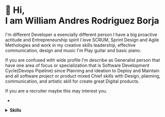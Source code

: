 👋 Hi, <br/> I am William Andres Rodriguez Borja
======

I'm different Developer a esencially different person I have a big proactive actitude and Entrepreneurship spirit I love SCRUM, Sprint Design and Agile Methologies and work in my creative skills leadership, effective communication, design and music I'm Play guitar and basic piano.

If you are confused with wide profile I'm describe as Generalist person that have one area of focus or specialization that is Software Development Cycle(Devops Pipeline) since Planning and ideation to Deploy and Maintain and all software project or product mixed Chief skills with Design, planning, communication, and artistic skill for create great Digital products.

If you are a recruiter maybe this may interest you.
- ![<img src="https://img.shields.io/badge/linkedin-%230077B5.svg?&style=for-the-badge&logo=linkedin&logoColor=white"/>](https://content.linkedin.com/content/dam/me/business/en-us/amp/brand-site/v2/bg/LI-Logo.svg.original.svg)

<details>
  <summary><b>Skills</b></summary>
<br/>

## My favorite Tech.
- Golang.
- C / C++.

### Programming Language
- Java
- Python
- NodeJs

### Database
- MongoDB.
- SQL.

## Frontend
- React.
- Flutter.

## Virtualization.
- Docker.
- Kubernetes.
<p align="center">
  <img align="center" src="https://github-readme-stats.vercel.app/api?username=williamzborja&theme=vue&show_icons=true" alt="My github stats" />
</p>
<p align="center">
  <img align="center" src="https://github-readme-stats.vercel.app/api/top-langs/?username=williamzborja&layout=compact&theme=vue&langs_count=6" alt="My github stats"/>
</p>
</details>

